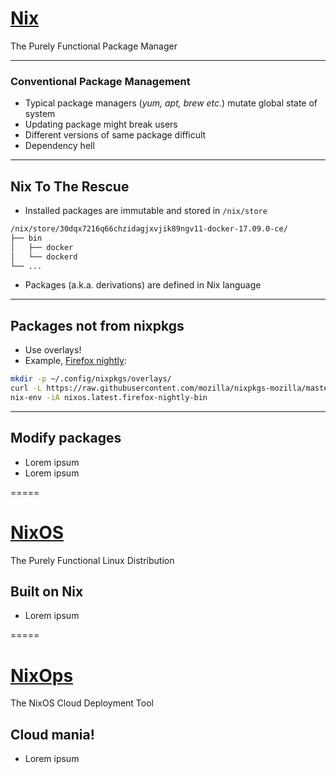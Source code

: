 # [Nix](https://nixos.org/nix/)

The Purely Functional Package Manager

-----

### Conventional Package Management

* Typical package managers (_yum, apt, brew etc._) mutate global state of system
* Updating package might break users
* Different versions of same package difficult
* Dependency hell

-----

## Nix To The Rescue

* Installed packages are immutable and stored in `/nix/store`

```bash
/nix/store/30dqx7216q66chzidagjxvjik89ngv11-docker-17.09.0-ce/
├── bin
│   ├── docker
│   └── dockerd
└── ...
```

* Packages (a.k.a. derivations) are defined in Nix language

-----

## Packages not from nixpkgs

- Use overlays!
- Example, [Firefox nightly](https://github.com/mozilla/nixpkgs-mozilla/blob/master/firefox-overlay.nix):

```sh
mkdir -p ~/.config/nixpkgs/overlays/
curl -L https://raw.githubusercontent.com/mozilla/nixpkgs-mozilla/master/firefox-overlay.nix > ~/.config/nixpkgs/overlays/firefox-overlay.nix
nix-env -iA nixos.latest.firefox-nightly-bin
```

-----

## Modify packages

- Lorem ipsum
- Lorem ipsum

=====

# [NixOS](https://nixos.org/)

The Purely Functional Linux Distribution

## Built on Nix

- Lorem ipsum

=====

# [NixOps](https://nixos.org/nixops/)

The NixOS Cloud Deployment Tool

## Cloud mania!

- Lorem ipsum

